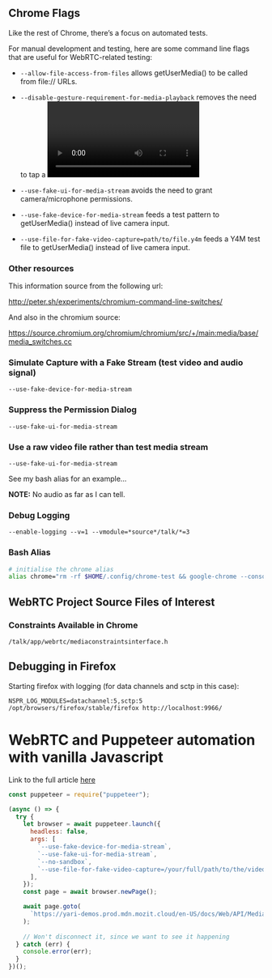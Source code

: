 ## Chrome Flags

Like the rest of Chrome, there’s a focus on automated tests.

For manual development and testing, here are some command line flags that are useful for WebRTC-related testing:

* `--allow-file-access-from-files` allows getUserMedia() to be called from file:// URLs.

* `--disable-gesture-requirement-for-media-playback` removes the need to tap a <video> element to start it playing on Android.

* `--use-fake-ui-for-media-stream` avoids the need to grant camera/microphone permissions.

* `--use-fake-device-for-media-stream` feeds a test pattern to getUserMedia() instead of live camera input.

* `--use-file-for-fake-video-capture=path/to/file.y4m` feeds a Y4M test file to getUserMedia() instead of live camera input.


### Other resources

This information source from the following url:

http://peter.sh/experiments/chromium-command-line-switches/

And also in the chromium source:

https://source.chromium.org/chromium/chromium/src/+/main:media/base/media_switches.cc

### Simulate Capture with a Fake Stream (test video and audio signal)

```
--use-fake-device-for-media-stream
```

### Suppress the Permission Dialog

```
--use-fake-ui-for-media-stream
```

### Use a raw video file rather than test media stream

```
--use-fake-ui-for-media-stream
```

See my bash alias for an example...

__NOTE:__ No audio as far as I can tell.


### Debug Logging

```
--enable-logging --v=1 --vmodule=*source*/talk/*=3
```

### Bash Alias

```sh
# initialise the chrome alias
alias chrome="rm -rf $HOME/.config/chrome-test && google-chrome --console --no-first-run --user-data-dir=$HOME/.config/chrome-test --use-fake-device-for-media-stream --use-file-for-fake-video-capture=/home/doehlman/testvideo.y4m --enable-logging --v=1 --vmodule=*third_party/libjingle/*=3,*=0"
```

## WebRTC Project Source Files of Interest

### Constraints Available in Chrome

```
/talk/app/webrtc/mediaconstraintsinterface.h
```

## Debugging in Firefox

Starting firefox with logging (for data channels and sctp in this case):

```
NSPR_LOG_MODULES=datachannel:5,sctp:5 /opt/browsers/firefox/stable/firefox http://localhost:9966/
```

# WebRTC and Puppeteer automation with vanilla Javascript
  
Link to the full article [here](https://www.browserless.io/blog/2022/06/10/webrtc-video-automation/)

```javascript
const puppeteer = require("puppeteer");

(async () => {
  try {
    let browser = await puppeteer.launch({
      headless: false,
      args: [
        `--use-fake-device-for-media-stream`,
        `--use-fake-ui-for-media-stream`,
        `--no-sandbox`,
        `--use-file-for-fake-video-capture=/your/full/path/to/the/video.mjpeg`,
      ],
    });
    const page = await browser.newPage();

    await page.goto(
      `https://yari-demos.prod.mdn.mozit.cloud/en-US/docs/Web/API/Media_Streams_API/Taking_still_photos/_sample_.demo.html`,
    );
    
    // Won't disconnect it, since we want to see it happening
  } catch (err) {
    console.error(err);
  }
})();  
```  
  
  
  
